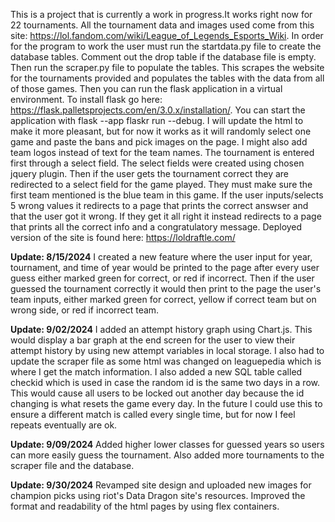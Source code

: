 This is a project that is currently a work in progress.It works right now for 22 tournaments. All the tournament data and images used come from this site: https://lol.fandom.com/wiki/League_of_Legends_Esports_Wiki. In order for the program to work the user must run the startdata.py file to create the database tables. Comment out the drop table if the database file is empty. Then run the scraper.py file to populate the tables. This scrapes the website for the tournaments provided and populates the tables with the data from all of those games. Then you can run the flask application in a virtual environment. To install flask go here: https://flask.palletsprojects.com/en/3.0.x/installation/. You can start the application with flask --app flaskr run --debug. I will update the html to make it more pleasant, but for now it works as it will randomly select one game and paste the bans and pick images on the page. I might also add team logos instead of text for the team names. The tournament is entered first through a select field. The select fields were created using chosen jquery plugin. Then if the user gets the tournament correct they are redirected to a select field for the game played. They must make sure the first team mentioned is the blue team in this game. If the user inputs/selects 5 wrong values it redirects to a page that prints the correct answser and that the user got it wrong. If they get it all right it instead redirects to a page that prints all the correct info and a congratulatory message. Deployed version of the site is found here: https://loldraftle.com/

**Update: 8/15/2024**
I created a new feature where the user input for year, tournament, and time of year would be printed to the page after every user guess either marked green for correct, or red if incorrect. Then if the user guessed the tournament correctly it would then print to the page
the user's team inputs, either marked green for correct, yellow if correct team but on wrong side, or red if incorrect team.

**Update: 9/02/2024**
I added an attempt history graph using Chart.js. This would display a bar graph at the end screen for the user to view their attempt history by using new attempt variables in local storage. I also had to update the scraper file as some html was changed on leaguepedia which is where I get the match information. I also added a new SQL table called checkid which is used in case the random id is the same two days in a row. This would cause all users to be locked out another day because the id changing is what resets the game every day. In the future I could use this to ensure a different match is called every single time, but for now I feel repeats eventually are ok.

**Update: 9/09/2024**
Added higher lower classes for guessed years so users can more easily guess the tournament. Also added more tournaments to the scraper file and the database.

**Update: 9/30/2024**
Revamped site design and uploaded new images for champion picks using riot's Data Dragon site's resources. Improved the format and readability of the html pages by using flex containers. 
